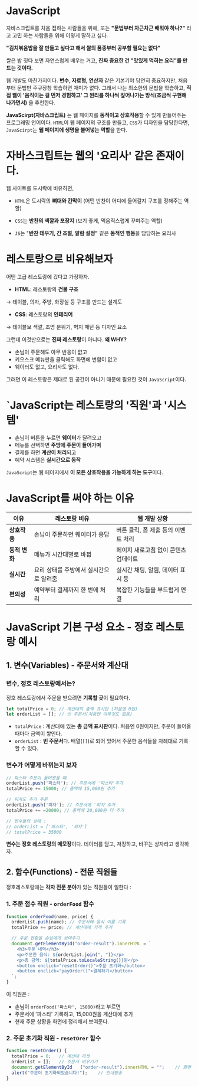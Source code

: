 # JavaScript

자바스크립트를 처음 접하는 사람들을 위해, 또는 **"문법부터 차근차근 배워야 하나?"** 라고 고민 하는 사람들을 위해 이렇게 말하고 싶다.

**"김치볶음밥을 잘 만들고 싶다고 해서 쌀의 품종부터 공부할 필요는 없다"**

쌀은 밥 짓다 보면 자연스럽게 배우는 거고, **진짜 중요한 건 "맛있게 먹히는 요리"를 만드는 것이다.**

웹 개발도 마찬가지이다. **변수, 자료형, 연산자** 같은 기본기야 당연히 중요하지만, 처음부터 문법만 주구장창 학습하면 재미가 없다. 그래서 나는 최소한의 문법을 학습하고, **직접 웹이 '움직이는 걸 먼저 경험하고' 그 원리를 하나씩 짚어나가는 방식(조금씩 구현해 나가면서)** 을 추천한다. 





**JavaScirpt(자바스크립트)** 는 웹 페이지를 **동적이고 상호작용**할 수 있게 만들어주는 프로그래밍 언어이다. `HTML`이 웹 페이지의 구조를 만들고, `CSS`가 디자인을 담당한다면, `JavaScirpt`는 **웹 페이지에 생명을 불어넣는 역할**을 한다.



# 자바스크립트는 웹의 '요리사' 같은 존재이다.

웹 사이트를 도시락에 비유하면, 
- `HTML`은 도시락의 **뼈대와 칸막이** (어떤 반찬이 어디에 들어갈지 구조를 정해주는 역할)

- `CSS`는 **반찬의 색깔과 포장지** (보기 좋게, 먹음직스럽게 꾸며주는 역할)

- `JS`는 "**반찬 데우기, 간 조절, 알람 설정"** 같은 **동적인 행동**을 담당하는 요리사



# 레스토랑으로 비유해보자

어떤 고급 레스토랑에 갔다고 가정하자.

- **HTML**: 레스토랑의 **건물 구조**

→ 테이블, 의자, 주방, 화장실 등 구조를 만드는 설계도

- **CSS**: 레스토랑의 **인테리어**

→ 테이블보 색깔, 조명 분위기, 벽지 패턴 등 디자인 요소

그런데 이것만으로는 **진짜 레스토랑**이 아니다. **왜 WHY?**

- 손님이 주문해도 아무 반응이 없고
- 키오스크 메뉴판을 클릭해도 화면에 변함이 없고
- 웨이터도 없고, 요리사도 없다.

그러면 이 레스토랑은 제대로 된 공간이 아니기 때문에 필요한 것이 `JavaScript`이다.


# `JavaScript는 레스토랑의 '직원'과 '시스템'

- 손님이 버튼을 누르면 **웨이터**가 달려오고
- 메뉴를 선택하면 **주방에 주문이 들어가며**
- 결제를 하면 **계산이 처리**되고
- 예약 시스템은 **실시간으로 동작**

`JavaScript`는 웹 페이지에서 **이 모든 상호작용을 가능하게 하는 도구**이다.



# JavaScript를 써야 하는 이유
| 이유        | 레스토랑 비유               | 웹 개발 상황                     |
| --------- | --------------------- | --------------------------- |
| **상호작용**  | 손님이 주문하면 웨이터가 응답      | 버튼 클릭, 폼 제출 등의 이벤트 처리       |
| **동적 변화** | 메뉴가 시간대별로 바뀜          | 페이지 새로고침 없이 콘텐츠 업데이트        |
| **실시간**   | 요리 상태를 주방에서 실시간으로 알려줌 | 실시간 채팅, 알림, 데이터 표시 등        |
| **편의성**   | 예약부터 결제까지 한 번에 처리     | 복잡한 기능들을 부드럽게 연결 |



# JavaScript 기본 구성 요소 - 정호 레스토랑 예시

## 1. 변수(Variables) - 주문서와 계산대

### **변수, 정호 레스토랑에서는?**

정호 레스토랑에서 주문을 받으려면 **기록할 곳**이 필요하다.

```js
let totalPrice = 0; // 계산대의 총액 표시판 (처음엔 0원)
let orderList = []; // 빈 주문서(처음엔 아무것도 없음)
```

- `totalPrice` : 계산대에 있는 **총 금액 표시판**이다. 처음엔 0원이지만, 주문이 들어올 때마다 금액이 쌓인다.
- `orderList` : **빈 주문서**다. 배열(`[]`)로 되어 있어서 주문한 음식들을 차례대로 기록할 수 있다.

### 변수가 어떻게 바뀌는지 보자

```js
// 파스타 주문이 들어왔을 때
orderList.push('파스타'); // 주문서에 '파스타'추가
totalPrice += 15000; // 총액에 15,000원 추가

// 피자도 추가 주문
orderList.push('피자'); // 주문서에 '피자'추가
totalPrice += =20000; // 총액에 20,000원 더 추가

// 변수들의 상태 :
// orderList = ['파스타', '피자']
// totalPrice = 35000
```

**변수는 정호 레스토랑의 메모장**이다. 데이터를 담고, 저장하고, 바꾸는 상자라고 생각하자.

## 2. 함수(Functions) - 전문 직원들

정호레스토랑에는 **각자 전문 분야**가 있는 직원들이 일한다 :


### 1. 주문 접수 직원 - `orderFood` 함수

```js
function orderFood(name, price) {
  orderList.push(name); // 주문서에 음식 이름 기록
  totalPrice += price; // 계산대에 가격 추가

  // 주문 현황을 손님에게 보여주기
  document.getElementById("order-result").innerHTML = `
    <h3>주문 내역</h3>
    <p>주문한 음식: ${orderList.join(", ")}</p>
    <p>총 금액: ${totalPrice.toLocaleString()}원</p>
    <button onclick="resetOrder()">주문 초기화</button>
    <button onclick="payOrder()">결제하기</button>
  `;
}
```
이 직원은 :
- 손님이 `orderFood('파스타', 15000)`라고 부르면
- 주문서에 '파스타' 기록하고, 15,000원을 계산대에 추가
- 현재 주문 상황을 화면에 정리해서 보여준다.

### 2. 주문 초기화 직원 - `resetOrer` 함수

```js
function resetOrder() {
  totalPrice = 0;   // 계산대 리셋
  orderList = [];   // 주문서 비우기기
  document.getElementById   ("order-result").innerHTML = "";    // 화면 정리리
  alert("주문이 초기화되었습니다!");    // 안내방송
}